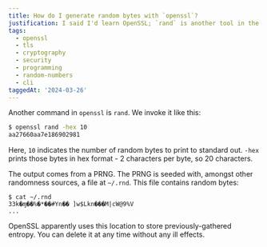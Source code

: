 ```yaml
---
title: How do I generate random bytes with `openssl`?
justification: I said I'd learn OpenSSL; `rand` is another tool in the toolbox
tags:
  - openssl
  - tls
  - cryptography
  - security
  - programming
  - random-numbers
  - cli
taggedAt: '2024-03-26'
---
```


Another command in `openssl` is `rand`. We invoke it like this:

```bash
$ openssl rand -hex 10
aa27660aa7e186902981
```

Here, `10` indicates the number of random bytes to print to standard out. `-hex` prints those bytes in hex format - 2 characters per byte, so 20 characters.

The output comes from a PRNG. The PRNG is seeded with, amongst other randomness sources, a file at `~/.rnd`. This file contains random bytes:

```
$ cat ~/.rnd
33k�ɱ��%�*��#Yn�� ]w$Lkn���M|cW@9%V
...
```

OpenSSL apparently uses this location to store previously-gathered entropy. You can delete it at any time without any ill effects.
